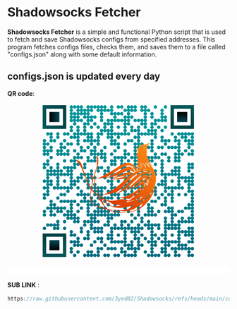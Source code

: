 
# Shadowsocks Fetcher
**Shadowsocks Fetcher** is a simple and functional Python script that is used to fetch and save Shadowsocks configs from specified addresses.   This program fetches configs files, checks them, and saves them to a file called "configs.json" along with some default information.

## configs.json is updated every day


**QR code**:
<p align="center"> 
 
 <img width="70%" src="https://github.com/3yed82/Shadowsocks/blob/6ac75a06885d773adb8368cd960fd4d5c6f6cb91/shadowsocks.png" />
 </p>

![212284100-561aa473-3905-4a80-b561-0d28506553ee](https://github.com/3yed-61/warpsub/blob/1e9fa0df21d00878653e25cbdfc49421092d1496/images/p.gif)

**SUB LINK** :

```POV-Ray SDL
https://raw.githubusercontent.com/3yed82/Shadowsocks/refs/heads/main/configs.txt
```
